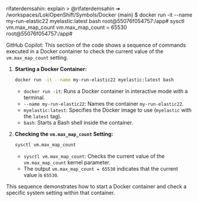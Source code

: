 rifaterdemsahin: explain > @rifaterdemsahin ➜ /workspaces/LokiOpenShift/Symbols/Docker (main) $ docker run -it --name my-run-elastic22 myelastic:latest bash
root@55076f054757:/app#    sysctl vm.max_map_count
vm.max_map_count = 65530
root@55076f054757:/app# 

GitHub Copilot: This section of the code shows a sequence of commands executed in a Docker container to check the current value of the `vm.max_map_count` setting.

1. **Starting a Docker Container:**
   ```bash
   docker run -it --name my-run-elastic22 myelastic:latest bash
   ```
   - `docker run -it`: Runs a Docker container in interactive mode with a terminal.
   - `--name my-run-elastic22`: Names the container `my-run-elastic22`.
   - `myelastic:latest`: Specifies the Docker image to use (`myelastic` with the `latest` tag).
   - `bash`: Starts a Bash shell inside the container.

2. **Checking the `vm.max_map_count` Setting:**
   ```bash
   sysctl vm.max_map_count
   ```
   - `sysctl vm.max_map_count`: Checks the current value of the `vm.max_map_count` kernel parameter.
   - The output `vm.max_map_count = 65530` indicates that the current value is `65530`.

This sequence demonstrates how to start a Docker container and check a specific system setting within that container.
